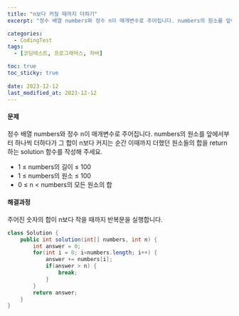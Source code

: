 ```yaml
---
title: "n보다 커질 때까지 더하기"
excerpt: "정수 배열 numbers와 정수 n이 매개변수로 주어집니다. numbers의 원소를 앞에서부터 하나씩 더하다가 그 합이 n보다 커지는 순간 이때까지 더했던 원소들의 합을 return 하는 solution 함수를 작성해 주세요."

categories:
  - CodingTest
tags:
  - [코딩테스트, 프로그래머스, 자바]

toc: true
toc_sticky: true
 
date: 2023-12-12
last_modified_at: 2023-12-12
---
```


#### 문제
정수 배열 numbers와 정수 n이 매개변수로 주어집니다. numbers의 원소를 앞에서부터 하나씩 더하다가 그 합이 n보다 커지는 순간 이때까지 더했던 원소들의 합을 return 하는 solution 함수를 작성해 주세요.

- 1 ≤ numbers의 길이 ≤ 100
- 1 ≤ numbers의 원소 ≤ 100
- 0 ≤ n < numbers의 모든 원소의 합

#### 해결과정
주어진 숫자의 합이 n보다 작을 때까지 반복문을 실행합니다.

```java
class Solution {
    public int solution(int[] numbers, int n) {
        int answer = 0;
        for(int i = 0; i<numbers.length; i++) {
            answer += numbers[i];
            if(answer > n) {
                break;
            }
        }
        return answer;
    }
}
```